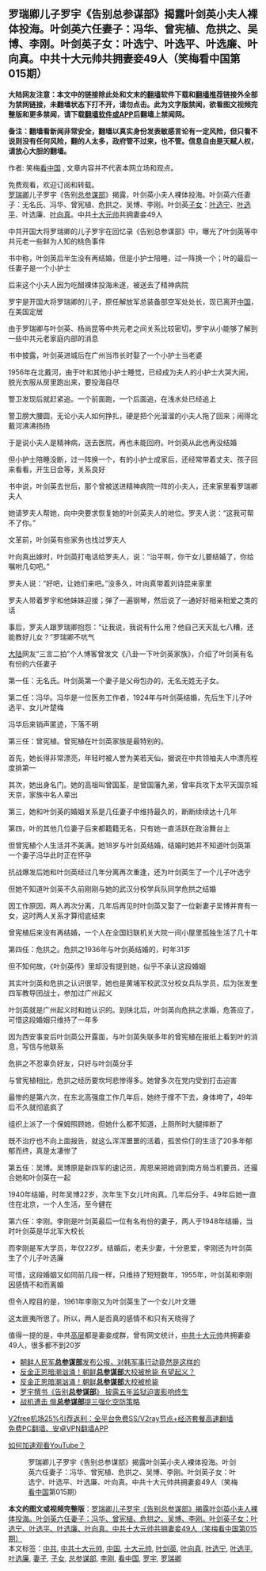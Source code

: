  <h2>罗瑞卿儿子罗宇《告别总参谋部》揭露叶剑英小夫人裸体投海。叶剑英六任妻子：冯华、曾宪植、危拱之、吴博、李刚。叶剑英子女：叶选宁、叶选平、叶选廉、叶向真。中共十大元帅共拥妻妾49人（笑梅看中国第015期）</h2> <p class="notice"><b>大陆网友注意：本文中的链接除此处和文末的<a href="https://github.com/bannedbook/fanqiang" >翻墙</a>软件下载和<a href="https://github.com/killgcd/justmysocks/blob/master/README.md">翻墙推荐</a>链接外全部为禁网链接，未翻墙状态下打不开，请勿点击。此为文字版禁闻，欲看图文视频完整版和更多禁闻，请下载<a href="https://github.com/bannedbook/fanqiang">翻墙软件或APP</a>后翻墙上禁闻网。</p><p>备注：翻墙看新闻非常安全，翻墙以真实身份发表敏感言论有一定风险，但只看不说则没有任何风险，翻的人太多，政府管不过来，也不管。信息自由是天赋人权，请放心大胆的翻墙。</b></p>  <div class="entry"> <p>作者: 笑梅<span class='wp_keywordlink_affiliate'><a href="https://www.secretchina.com/" title="看中国" target="_blank">看中国</a></span> , 文章内容并不代表本网立场和观点。</p> <figure></figure> <p>免费观看，欢迎订阅和转载。<br /> <a href="https://www.bannedbook.org/bnews/tag/%e7%bd%97%e7%91%9e%e5%8d%bf/" class="st_tag internal_tag" rel="tag" title="标签 罗瑞卿 下的日志">罗瑞卿</a>儿子罗宇《告别<a href="https://www.bannedbook.org/bnews/tag/%e6%80%bb%e5%8f%82%e8%b0%8b%e9%83%a8/" class="st_tag internal_tag" rel="tag" title="标签 总参谋部 下的日志">总参谋部</a>》揭露，叶剑英小夫人裸体投海。叶剑英六任妻子：无名氏、冯华、曾宪植、危拱之、吴博、李刚。叶剑英<a href="https://www.bannedbook.org/bnews/tag/%E5%AD%90%E5%A5%B3/" class="st_tag internal_tag" rel="tag" title="标签 子女 下的日志">子女</a>：<a href="https://www.bannedbook.org/bnews/tag/%e5%8f%b6%e9%80%89%e5%ae%81/" class="st_tag internal_tag" rel="tag" title="标签 叶选宁 下的日志">叶选宁</a>、<a href="https://www.bannedbook.org/bnews/tag/%e5%8f%b6%e9%80%89%e5%b9%b3/" class="st_tag internal_tag" rel="tag" title="标签 叶选平 下的日志">叶选平</a>、叶选廉、<a href="https://www.bannedbook.org/bnews/tag/%e5%8f%b6%e5%90%91%e7%9c%9f/" class="st_tag internal_tag" rel="tag" title="标签 叶向真 下的日志">叶向真</a>。中共<a href="https://www.bannedbook.org/bnews/tag/%e5%8d%81%e5%a4%a7%e5%85%83%e5%b8%85/" class="st_tag internal_tag" rel="tag" title="标签 十大元帅 下的日志">十大元帅</a>共拥妻妾49人</p> <p>中共开国大将罗瑞卿的儿子罗宇在回忆录《告别总参谋部》中，曝光了叶剑英等中共元老一些鲜为人知的桃色事件</p> <p>书中称，叶剑英后半生没有再结婚，但是小护士陪睡，过一阵换一个；叶的最后一任妻子是一个小护士</p> <p>后来这个小夫人因为吃醋裸体投海未遂，被送去了精神病院</p> <p>罗宇是开国大将罗瑞卿的儿子，原任解放军总装备部空军处处长，现已离开<span class='wp_keywordlink_affiliate'><a href="https://www.bannedbook.org/" title="中国" target="_blank">中国</a></span>，在美国定居</p> <p>由于罗瑞卿与叶剑英、杨尚昆等中共元老之间关系比较密切，罗宇从小能够了解到一些中共元老家庭内部的消息</p> <p>书中披露，叶剑英进城后在广州当市长时娶了一个小护士当老婆</p> <p>1956年在北戴河，由于叶和其他小护士睡觉，已经成为夫人的小护士大哭大闹，脱光衣服从房里跑出来，要投海自尽</p> <p>警卫发现后就赶紧追。一个前面跑，一个后面追，在浅水处已经追上</p> <p>警卫膀大腰圆，无论小夫人如何挣扎，硬是把个光溜溜的小夫人拖了回来；闹得北戴河沸沸扬扬</p> <p>于是说小夫人是精神病，送去医院，再也未能回府。叶剑英从此也再没结婚</p> <p>但小护士陪睡没断，过一阵换一个，有的小护士成家后，还经常带着丈夫、孩子回来看看，开生日会等，关系良好</p>  <p>书中说，叶剑英去世后，那个曾被送进精神病院一阵的小夫人，还来家里看罗瑞卿夫人</p> <p>她请罗夫人帮她，向中央要求恢复她的叶剑英夫人的地位。罗夫人说：“这我可帮不了你。” </p> <p>文革前，叶剑英有些家务也找过罗夫人</p> <p>叶向真出嫁时，叶剑英打电话给罗夫人，说：“治平啊，你干女儿要结婚了，你给嘱咐几句吧。”</p> <p>罗夫人说：“好吧，让她们来吧。”没多久，叶向真带着刘诗昆来家里</p> <p>罗夫人带着罗宇和他妹妹迎接；弹了一遍钢琴，然后说了一通好好相亲相爱之类的话</p> <p>事后，罗夫人跟罗瑞卿抱怨：“让我说，我说有什么用？他自己天天乱七八糟，还能教好儿女？”罗瑞卿不吭气</p> <p><span class='wp_keywordlink_affiliate'><a href="https://www.bannedbook.org/" title="大陆" target="_blank">大陆</a></span>网友“三言二拍”个人博客曾发文《八卦一下叶剑英家族》，介绍了叶剑英有名有份的六任妻子</p> <p>第一任：无名氏。叶剑英第一个妻子是父母包办的，无名无姓无子女。</p> <p>第二任：冯华。冯华是一位医务工作者，1924年与叶剑英结婚，先后生下儿子叶选平、女儿叶楚梅</p> <p>冯华后来销声匿迹，下落不明</p> <p>第三任：曾宪植。曾宪植在叶剑英家族是最特别的。</p> <p>首先，她长得非常漂亮，年轻时被人誉为美若天仙，据说在中共领袖夫人中漂亮程度排第一</p>  <p>其次，她出身名门。她的高祖叫曾国荃，是曾国藩九弟，曾率兵攻下太平天国京城天京，家族中名人辈出</p> <p>第三，她和叶剑英的婚姻关系是几任妻子中维持最久的，断断续续达十几年</p> <p>第四，叶的其他几位妻子后来都籍籍无名，只有她一直活跃在政治舞台上</p> <p>但曾宪植个人生活并不美满。她18岁与叶剑英结婚，结婚时她并不知道叶剑英第一个妻子冯华此时正在怀孕</p> <p>抗战爆发后她和叶剑英经过几年分离再次重逢，还为叶剑英生了一个儿子叶选宁</p> <p>但她不知道叶剑英不久前刚刚与她的武汉分校学兵队同学危拱之结婚</p> <p>因工作原因，两人再次分离，几年后再见时叶剑英又娶了一位新妻子吴博并育有一女，这时两人关系才算彻底结束</p> <p>曾宪植后来没有再结婚，一个人在全国妇联机关大院一间小屋里孤独生活了几十年</p> <p>第四任：危拱之。危拱之1936年与叶剑英结婚的，时年31岁</p> <p>但不知何故，《叶剑英传》里却没有提到她，似乎不承认这段婚姻</p> <p>其实叶剑英和危拱之认识很早，她也是黄埔军校武汉分校女兵队学员，后为张发奎四军教导团战士，参加过广州起义</p> <p>叶剑英就是广州起义时和她认识的。到陕北后，叶剑英向危拱之求婚，危答应了，可惜这段婚姻只维持了一年多</p> <p>因为西安事变后叶剑英公开露面，与叶剑英失联多年的曾宪植在报纸上看到叶的消息，写信与他联系</p>  <p>危拱之不忍辜负好友，只好与叶剑英分手</p> <p>与曾宪植相比，危拱之经历要坎坷悲惨得多。她曾多次在党内受到打击迫害</p> <p>最惨的是第六次，在东北高强度工作几年后，她终于撑不下去，身体垮了，49年后不久就彻底疯了</p> <p>组织上派了一个保姆照顾她，但她什么都不知道，上厕所时大腿摔断了</p> <p>既不治疗也不向上面报告，就这么浑浑噩噩的活着，孤苦伶仃的生活了20多年郁郁而终，真是太凄惨了</p> <p>第五任：吴博。吴博原是新四军的速记员，周恩来把她调到南方局当机要员，还撮合她和叶剑英在一起</p> <p>1940年结婚，时年吴博22岁，次年生下女儿叶向真。几年后分手。49年后她一直住在北京，一个人生活，至今健在</p> <p>第六任：李刚。李刚是叶剑英最后一位有名有份的妻子，两人于1948年结婚，当时叶剑英是华北军大校长</p> <p>而李刚是军大学员，年仅22岁。结婚后，老夫少妻，十分恩爱，李刚还为叶剑英生了个儿子叶选廉</p> <p>可惜，这段婚姻又如同前几段一样，只维持了短短数年，1955年，叶剑英和李刚因感情不和而离婚</p> <p>但令人瞠目的是，1961年李刚又为叶剑英生了一个女儿叶文珊</p> <p>这太匪夷所思了。所以，两人是否真的感情不和只有天晓得了</p> <p>值得一提的是，中共<span class='wp_keywordlink_affiliate'><a href="https://www.bannedbook.org/bnews/ccpdope/" title="中共高层内幕" target="_blank">高层</a></span>都是妻妾成群，曾有网文统计，<a href="https://www.bannedbook.org/bnews/tag/%e4%b8%ad%e5%85%b1%e5%8d%81%e5%a4%a7%e5%85%83%e5%b8%85/" class="st_tag internal_tag" rel="tag" title="标签 中共十大元帅 下的日志">中共十大元帅</a>共拥妻妾49人，很多都不到20岁</p>  <ul class='op-related-articles' title='相关阅读'> <li><a href='https://www.bannedbook.org/bnews/comments/20200616/1371142.html' target='_blank'>朝鲜人民军<b>总参谋部</b>发布公报，对韩军事行动竟然是这样的</a></li> <li><a href='https://www.bannedbook.org/bnews/worldnews/20180509/939760.html' target='_blank'>反金正恩暗潮汹涌！朝鲜<b>总参谋部</b>大校被枪毙 有望起义？</a></li> <li><a href='https://www.bannedbook.org/bnews/topimagenews/20180509/939748.html' target='_blank'>反金正恩暗潮汹涌！朝鲜<b>总参谋部</b>大校被枪毙</a></li> <li><a href='https://www.bannedbook.org/bnews/cnnews/aboluonews/20160923/592884.html' target='_blank'>罗宇撰书《告别<b>总参谋部</b>》 披露五年监狱迫害影响终生</a></li> <li><a href='https://www.bannedbook.org/bnews/worldnews/20151125/475268.html' target='_blank'>战机遭击 俄<b>总参谋部</b>提三强化空防策略</a></li> </ul> <p class="texttj"> <a href="https://github.com/bannedbook/fanqiang/wiki/V2ray%E6%9C%BA%E5%9C%BA" target="_blank">V2free机场25%引荐返利：全平台免费SS/V2ray节点+经济套餐高速翻墙</a><br/> <a href="https://github.com/bannedbook/fanqiang/wiki/%E7%A6%81%E9%97%BB%E7%BD%91%E5%AE%89%E5%8D%93%E7%BF%BB%E5%A2%99%E6%96%B0%E9%97%BBAPP" target="_blank">免费PC翻墙、安卓VPN翻墙APP</a></p><p><a href='https://www.bannedbook.org/bnews/topimagenews/20180409/925596.html' target='_blank'>如何加速观看YouTube？ </a></p> <figure class='op-interactive'><figcaption>罗瑞卿儿子罗宇《告别总参谋部》揭露叶剑英小夫人裸体投海。叶剑英六任妻子：冯华、曾宪植、危拱之、吴博、李刚。叶剑英子女：叶选宁、叶选平、叶选廉、叶向真。中共十大元帅共拥妻妾49人（笑梅<a href="https://www.bannedbook.org/bnews/tag/%e7%9c%8b%e4%b8%ad%e5%9b%bd/" class="st_tag internal_tag" rel="tag" title="标签 看中国 下的日志">看中国</a>第015期）</figcaption></figure> </p><a name='sharetosocial'></a>       <div><b>本文的图文或视频完整版</b>：<a href='https://www.bannedbook.org/bnews/comments/20201223/1453593.html'>罗瑞卿儿子罗宇《告别总参谋部》揭露叶剑英小夫人裸体投海。叶剑英六任妻子：冯华、曾宪植、危拱之、吴博、李刚。叶剑英子女：叶选宁、叶选平、叶选廉、叶向真。中共十大元帅共拥妻妾49人（笑梅看中国第015期）</a></div>  </div><!--END ENTRY--> <div class="postfooter"> <div>本文标签：<a href="https://www.bannedbook.org/bnews/tag/%e4%b8%ad%e5%85%b1/" rel="tag">中共</a>, <a href="https://www.bannedbook.org/bnews/tag/%e4%b8%ad%e5%85%b1%e5%8d%81%e5%a4%a7%e5%85%83%e5%b8%85/" rel="tag">中共十大元帅</a>, <a href="https://www.bannedbook.org/bnews/tag/%E4%B8%AD%E5%9B%BD/" rel="tag">中国</a>, <a href="https://www.bannedbook.org/bnews/tag/%e5%8d%81%e5%a4%a7%e5%85%83%e5%b8%85/" rel="tag">十大元帅</a>, <a href="https://www.bannedbook.org/bnews/tag/%e5%8f%b6%e5%89%91%e8%8b%b1/" rel="tag">叶剑英</a>, <a href="https://www.bannedbook.org/bnews/tag/%e5%8f%b6%e5%90%91%e7%9c%9f/" rel="tag">叶向真</a>, <a href="https://www.bannedbook.org/bnews/tag/%e5%8f%b6%e9%80%89%e5%ae%81/" rel="tag">叶选宁</a>, <a href="https://www.bannedbook.org/bnews/tag/%e5%8f%b6%e9%80%89%e5%b9%b3/" rel="tag">叶选平</a>, <a href="https://www.bannedbook.org/bnews/tag/%e5%8f%b6%e9%80%89%e5%bb%89/" rel="tag">叶选廉</a>, <a href="https://www.bannedbook.org/bnews/tag/%e5%a6%bb%e5%ad%90/" rel="tag">妻子</a>, <a href="https://www.bannedbook.org/bnews/tag/%E5%AD%90%E5%A5%B3/" rel="tag">子女</a>, <a href="https://www.bannedbook.org/bnews/tag/%e6%80%bb%e5%8f%82%e8%b0%8b%e9%83%a8/" rel="tag">总参谋部</a>, <a href="https://www.bannedbook.org/bnews/tag/%E6%9D%8E%E5%88%9A/" rel="tag">李刚</a>, <a href="https://www.bannedbook.org/bnews/tag/%e7%9c%8b%e4%b8%ad%e5%9b%bd/" rel="tag">看中国</a>, <a href="https://www.bannedbook.org/bnews/tag/%e7%bd%97%e5%ae%87/" rel="tag">罗宇</a>, <a href="https://www.bannedbook.org/bnews/tag/%e7%bd%97%e7%91%9e%e5%8d%bf/" rel="tag">罗瑞卿</a></div>  </div><!--END POSTFOOTER--> 